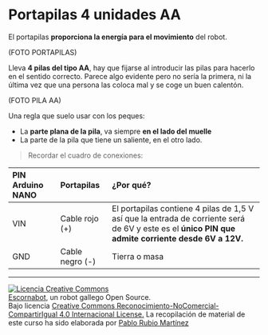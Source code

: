 # Portapilas 4 unidades AA

El portapilas **proporciona la energía para el movimiento** del robot.

\(FOTO PORTAPILAS\)

Lleva **4 pilas del tipo AA**, hay que fijarse al introducir las pilas para hacerlo en el sentido correcto. Parece algo evidente pero no sería la primera, ni la última vez que una persona las coloca mal y se coge un buen calentón.

\(FOTO PILA AA\)

Una regla que suelo usar con los peques:

* La **parte plana de la pila**, va siempre **en el lado del muelle**
* La parte de la pila que tiene un saliente, en el otro lado.

> Recordar el cuadro de conexiones:

| PIN Arduino NANO | Portapilas | ¿Por qué? |
| :--- | :--- | :--- |
| VIN | Cable rojo \(+\) | El portapilas contiene 4 pilas de 1,5 V así que la entrada de corriente será de 6V y este es el **único PIN que admite corriente desde 6V a 12V.** |
| GND | Cable negro \(-\) | Tierra o masa |

---

[![Licencia Creative Commons](https://licensebuttons.net/l/by-nc-sa/4.0/80x15.png)](https://creativecommons.org/licenses/by-nc-sa/4.0/)  
[Escornabot](http://escornabot.com/web/), un robot gallego Open Source.  
Bajo licencia [Creative Commons Reconocimiento-NoComercial-CompartirIgual 4.0 Internacional License.](https://creativecommons.org/licenses/by-nc-sa/4.0/)
La recopilación de material de este curso ha sido elaborada por [Pablo Rubio Martínez](https://legacy.gitbook.com/@pablorubiomartinez)



